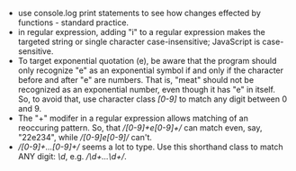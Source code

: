 - use console.log print statements to see how changes effected by functions - standard practice.
- in regular expression, adding "i" to a regular expression makes the targeted string or single character case-insensitive; JavaScript is case-sensitive.
- To target exponential quotation (e), be aware that the program should only recognize "e" as an exponential symbol if and only if the character before and after "e" are numbers. That is, "meat" should not be recognized as an exponential number, even though it has "e" in itself. So, to avoid that, use character class *[0-9]* to match any digit between 0 and 9. 
- The "+" modifer in a regular expression allows matching of an reoccuring pattern. So, that */[0-9]+e[0-9]+/* can match even, say,  "22e234", while */[0-9]e[0-9]/* can't. 
- */[0-9]+...[0-9]+/* seems a lot to type. Use this shorthand class to match ANY digit: *\d*, e.g. */\d+...\d+/*.